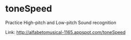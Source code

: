 # toneSpeed
Practice High-pitch and Low-pitch Sound recognition

Link: http://alfabetomusical-1165.appspot.com/toneSpeed
